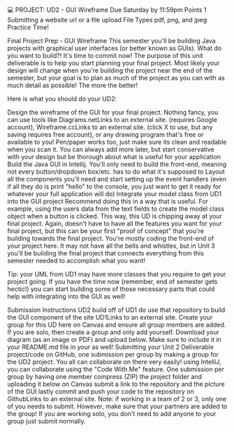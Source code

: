 💻 PROJECT: UD2 - GUI Wireframe 
Due Saturday by 11:59pm Points 1 Submitting a website url or a file upload File Types pdf, png, and jpeg
Practice Time!

 Final Project Prep - GUI Wireframe
This semester you'll be building Java projects with graphical user interfaces (or better known as GUIs). What do you want to build?! It's time to commit now! The purpose of this unit deliverable is to help you start planning your final project. Most likely your design will change when you're building the project near the end of the semester, but your goal is to plan as much of the project as you can with as much detail as possible! The more the better!

Here is what you should do your UD2:

Design the wireframe of the GUI for your final project. Nothing fancy, you can use tools like Diagrams.netLinks to an external site. (requires Google account), Wireframe.ccLinks to an external site. (click X to use, but any saving requires free account), or any drawing program that's free or available to you! Pen/paper works too, just make sure its clean and readable when you scan it.
You can always add more later, but start conservative with your design but be thorough about what is useful for your application
Build the Java GUI in Intellij. You'll only need to build the front-end, meaning not every button/dropdown box/etc. has to do what it's supposed to
Layout all the components you'll need and start setting up the event handlers (even if all they do is print "hello" to the console, you just want to get it ready for whatever your full application will do)
Integrate your model class from UD1 into the GUI project
Recommend doing this in a way that is useful. For example, using the users data from the text fields to create the model class object when a button is clicked. This way, this UD is chipping away at your final project.
Again, doesn't have to have all the features you want for your final project, but this can be your first "proof of concept" that you're building towards the final project.
You're mostly coding the front-end of your project here. It may not have all the bells and whistles, but in Unit 3 you'll be building the final project that connects everything from this semester needed to accomplish what you want!

Tip: your UML from UD1 may have more classes that you require to get your project going. If you have the time now (remember, end of semester gets hectic!) you can start building some of those necessary parts that could help with integrating into the GUI as well!

 Submission Instructions
UD2 build off of UD1 do use that repository to build the GUI component of the site UD1Links to an external site.
Create your group for this UD here on Canvas and ensure all group members are added. If you are solo, then create a group and only add yourself.
Download your diagram (as an image or PDF) and upload below. Make sure to include it in your README.md file in your as well!
Submitting your Unit 2 Deliverable project/code
on GitHub, one submission per group by making a group for the UD2 project. You all can collaborate on there very easily!
using IntelliJ, you can collaborate using the "Code With Me" feature. One submission per group by having one member compress (ZIP) the project folder and uploading it below 
on Canvas submit a link to the repository and the picture of the GUI
lastly commit and push your code to the repository on GithubLinks to an external site.
Note: if working in a team of 2 or 3, only one of you needs to submit. However, make sure that your partners are added to the group! If you are working solo, you don't need to add anyone to your group just submit normally.
